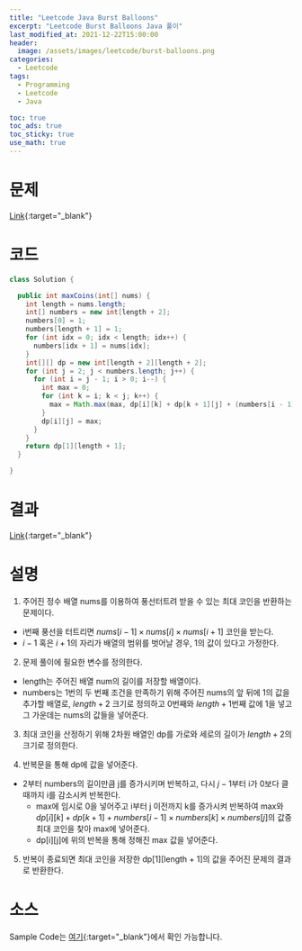 ```yaml
---
title: "Leetcode Java Burst Balloons"
excerpt: "Leetcode Burst Balloons Java 풀이"
last_modified_at: 2021-12-22T15:00:00
header:
  image: /assets/images/leetcode/burst-balloons.png
categories:
  - Leetcode
tags:
  - Programming
  - Leetcode
  - Java

toc: true
toc_ads: true
toc_sticky: true
use_math: true
---
```

# 문제
[Link](https://leetcode.com/problems/burst-balloons/){:target="_blank"}

# 코드
```java
class Solution {

  public int maxCoins(int[] nums) {
    int length = nums.length;
    int[] numbers = new int[length + 2];
    numbers[0] = 1;
    numbers[length + 1] = 1;
    for (int idx = 0; idx < length; idx++) {
      numbers[idx + 1] = nums[idx];
    }
    int[][] dp = new int[length + 2][length + 2];
    for (int j = 2; j < numbers.length; j++) {
      for (int i = j - 1; i > 0; i--) {
        int max = 0;
        for (int k = i; k < j; k++) {
          max = Math.max(max, dp[i][k] + dp[k + 1][j] + (numbers[i - 1] * numbers[k] * numbers[j]));
        }
        dp[i][j] = max;
      }
    }
    return dp[1][length + 1];
  }

}
```

# 결과
[Link](https://leetcode.com/submissions/detail/605377106/){:target="_blank"}

# 설명
1. 주어진 정수 배열 nums를 이용하여 풍선터트려 받을 수 있는 최대 코인을 반환하는 문제이다.
- i번째 풍선을 터트리면 $nums[i - 1] \times nums[i] \times nums[i + 1]$ 코인을 받는다.
- $i - 1$ 혹은 $i + 1$의 자리가 배열의 범위를 벗어날 경우, 1의 값이 있다고 가정한다.

2. 문제 풀이에 필요한 변수를 정의한다.
- length는 주어진 배열 num의 길이를 저장할 배열이다.
- numbers는 1번의 두 번째 조건을 만족하기 위해 주어진 nums의 앞 뒤에 1의 값을 추가할 배열로, $length + 2$ 크기로 정의하고 0번째와 $length + 1$번째 값에 1을 넣고 그 가운데는 nums의 값들을 넣어준다.

3. 최대 코인을 산정하기 위해 2차원 배열인 dp를 가로와 세로의 길이가 $length + 2$의 크기로 정의한다.

4. 반복문을 통해 dp에 값을 넣어준다.
- 2부터 numbers의 길이만큼 j를 증가시키며 반복하고, 다시 $j - 1$부터 i가 0보다 클 때까지 i를 감소시켜 반복한다.
  - max에 임시로 0을 넣어주고 i부터 j 이전까지 k를 증가시켜 반복하여 max와 $dp[i][k] + dp[k + 1] + numbers[i - 1] \times numbers[k] \times numbers[j]$의 값중 최대 코인을 찾아 max에 넣어준다.
  - dp[i][j]에 위의 반복을 통해 정해진 max 값을 넣어준다.

5. 반복이 종료되면 최대 코인을 저장한 dp[1][length + 1]의 값을 주어진 문제의 결과로 반환한다.

# 소스
Sample Code는 [여기](https://github.com/GracefulSoul/leetcode/blob/master/src/main/java/gracefulsoul/problems/BurstBalloons.java){:target="_blank"}에서 확인 가능합니다.